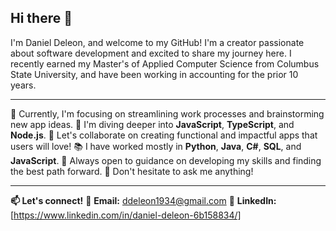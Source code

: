 ## Hi there 👋

I'm Daniel Deleon, and welcome to my GitHub! I'm a creator passionate about software development and excited to share my journey here. I recently earned my Master's of Applied Computer Science from Columbus State University, and have been working in accounting for the prior 10 years.

---

🔭 Currently, I'm focusing on streamlining work processes and brainstorming new app ideas.
🌱 I'm diving deeper into **JavaScript**, **TypeScript**, and **Node.js**.
👯 Let's collaborate on creating functional and impactful apps that users will love!
📚 I have worked mostly in **Python**, **Java**, **C#**, **SQL**, and **JavaScript**.
🤔 Always open to guidance on developing my skills and finding the best path forward.
💬 Don't hesitate to ask me anything!

---

**📫 Let's connect!**
📧 **Email:** [ddeleon1934@gmail.com](mailto:ddeleon1934@gmail.com)
🔗 **LinkedIn:** [https://www.linkedin.com/in/daniel-deleon-6b158834/]

